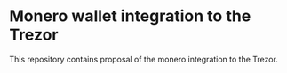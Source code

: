 # Monero wallet integration to the Trezor

This repository contains proposal of the monero integration to the Trezor.

